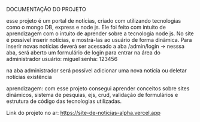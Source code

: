 DOCUMENTAÇÃO DO PROJETO

esse projeto é um portal de notícias, criado com utilizando tecnologias como o mongo DB, express e node js. Ele foi feito com intuito de aprendizagem com o intuito de aprender sobre a tecnologia node js.
No site é possível inserir notícias, e mostrá-las ao usuário de forma dinâmica. 
Para inserir novas notícias deverá ser acessado a aba /admin/login -> nesssa aba, será aberto um formulário de login para entrar na área do administrador
usuário: miguel
senha: 123456

na aba administrador será possível adicionar uma nova notícia ou deletar notícias existência

aprendizagem: com esse projeto consegui aprender conceitos sobre sites dinâmicos, sistema de pesquias, ejs, crud, validação de formulários e estrutura de código das tecnologias utilizadas.

Link do projeto no ar: https://site-de-noticias-alpha.vercel.app
